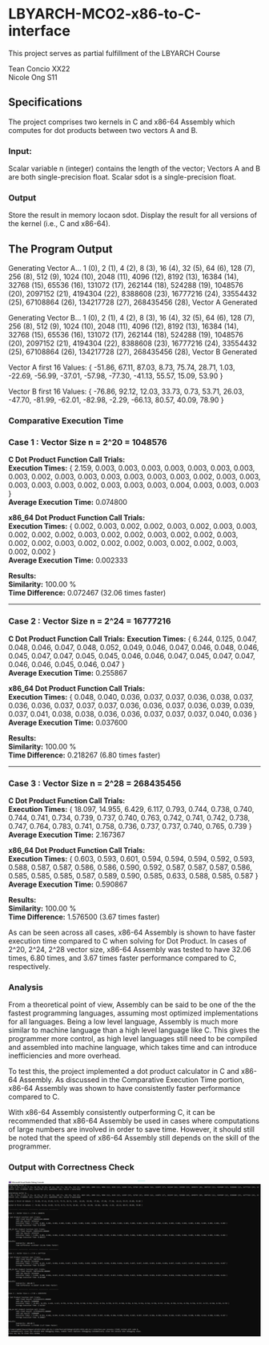 # LBYARCH-MCO2-x86-to-C-interface
This project serves as partial fulfillment of the LBYARCH Course

Tean Concio XX22  
Nicole Ong S11


## Specifications
The project comprises two kernels in C and x86-64 Assembly which computes for dot products between two vectors A and B.

### Input:
Scalar variable n (integer) contains the length of the vector; Vectors A and B are both single-precision float. Scalar sdot is a single-precision float.

### Output
 Store the result in memory locaon sdot. Display the result for all versions of the kernel (i.e., C and x86-64).

## The Program Output
Generating Vector A...
1 (0), 2 (1), 4 (2), 8 (3), 16 (4), 32 (5), 64 (6), 128 (7), 256 (8), 512 (9), 1024 (10), 2048 (11), 4096 (12), 8192 (13), 16384 (14), 32768 (15), 65536 (16), 131072 (17), 262144 (18), 524288 (19), 1048576 (20), 2097152 (21), 4194304 (22), 8388608 (23), 16777216 (24), 33554432 (25), 67108864 (26), 134217728 (27), 268435456 (28), Vector A Generated

Generating Vector B...
1 (0), 2 (1), 4 (2), 8 (3), 16 (4), 32 (5), 64 (6), 128 (7), 256 (8), 512 (9), 1024 (10), 2048 (11), 4096 (12), 8192 (13), 16384 (14), 32768 (15), 65536 (16), 131072 (17), 262144 (18), 524288 (19), 1048576 (20), 2097152 (21), 4194304 (22), 8388608 (23), 16777216 (24), 33554432 (25), 67108864 (26), 134217728 (27), 268435456 (28), Vector B Generated

Vector A first 16 Values: { -51.86, 67.11, 87.03, 8.73, 75.74, 28.71, 1.03, -22.69, -56.99, -37.01, -57.98, -77.30, -41.13, 55.57, 15.09, 53.90 }

Vector B first 16 Values: { -76.86, 92.12, 12.03, 33.73, 0.73, 53.71, 26.03, -47.70, -81.99, -62.01, -82.98, -2.29, -66.13, 80.57, 40.09, 78.90 }

### Comparative Execution Time
### Case 1 : Vector Size n = 2^20 = 1048576

**C Dot Product Function Call Trials:**  
        **Execution Times:**
        { 2.159, 0.003, 0.003, 0.003, 0.003, 0.003, 0.003, 0.003, 0.003, 0.002, 0.003, 0.003, 0.003, 0.003, 0.003, 0.003, 0.002, 0.003, 0.003, 0.003, 0.003, 0.003, 0.002, 0.003, 0.003, 0.003, 0.004, 0.003, 0.003, 0.003 }  
        **Average Execution Time:** 0.074800

**x86_64 Dot Product Function Call Trials:**  
        **Execution Times:** 
        { 0.002, 0.003, 0.002, 0.002, 0.003, 0.002, 0.003, 0.003, 0.002, 0.002, 0.002, 0.003, 0.002, 0.002, 0.003, 0.002, 0.002, 0.003, 0.002, 0.002, 0.003, 0.002, 0.002, 0.002, 0.003, 0.002, 0.002, 0.003, 0.002, 0.002 }  
        **Average Execution Time:** 0.002333

**Results:**  
        **Similarity:** 100.00 %  
        **Time Difference:** 0.072467 (32.06 times faster)

---------- ---------- ---------- ---------- ----------

### Case 2 : Vector Size n = 2^24 = 16777216

**C Dot Product Function Call Trials:**
        **Execution Times:** { 6.244, 0.125, 0.047, 0.048, 0.046, 0.047, 0.048, 0.052, 0.049, 0.046, 0.047, 0.046, 0.048, 0.046, 0.045, 0.047, 0.047, 0.045, 0.045, 0.046, 0.046, 0.047, 0.045, 0.047, 0.047, 0.046, 0.046, 0.045, 0.046, 0.047 }  
        **Average Execution Time:** 0.255867

**x86_64 Dot Product Function Call Trials:**  
        **Execution Times:** { 0.048, 0.040, 0.036, 0.037, 0.037, 0.036, 0.038, 0.037, 0.036, 0.036, 0.037, 0.037, 0.037, 0.036, 0.036, 0.037, 0.036, 0.039, 0.039, 0.037, 0.041, 0.038, 0.038, 0.036, 0.036, 0.037, 0.037, 0.037, 0.040, 0.036 }  
        **Average Execution Time:** 0.037600

**Results:**  
        **Similarity:** 100.00 %  
        **Time Difference:** 0.218267 (6.80 times faster)

---------- ---------- ---------- ---------- ----------

### Case 3 : Vector Size n = 2^28 = 268435456

**C Dot Product Function Call Trials:**  
        **Execution Times:** { 18.097, 14.955, 6.429, 6.117, 0.793, 0.744, 0.738, 0.740, 0.744, 0.741, 0.734, 0.739, 0.737, 0.740, 0.763, 0.742, 0.741, 0.742, 0.738, 0.747, 0.764, 0.783, 0.741, 0.758, 0.736, 0.737, 0.737, 0.740, 0.765, 0.739 }  
        **Average Execution Time:** 2.167367

**x86_64 Dot Product Function Call Trials:**  
        **Execution Times:** { 0.603, 0.593, 0.601, 0.594, 0.594, 0.594, 0.592, 0.593, 0.588, 0.587, 0.587, 0.586, 0.586, 0.590, 0.592, 0.587, 0.587, 0.587, 0.586, 0.585, 0.585, 0.585, 0.587, 0.589, 0.590, 0.585, 0.633, 0.588, 0.585, 0.587 }  
        **Average Execution Time:** 0.590867

**Results:**  
        **Similarity:** 100.00 %  
        **Time Difference:** 1.576500 (3.67 times faster)

As can be seen across all cases, x86-64 Assembly is shown to have faster execution time compared to C when solving for Dot Product. In cases of 2^20, 2^24, 2^28 vector size, x86-64 Assembly was tested to have 32.06 times, 6.80 times, and 3.67 times faster performance compared to C, respectively.

 ### Analysis
From a theoretical point of view, Assembly can be said to be one of the the fastest programming languages, assuming most optimized implementations for all languages. Being a low level language, Assembly is much more similar to machine language than a high level language like C. This gives the programmer more control, as high level languages still need to be compiled and assembled into machine language, which takes time and can introduce inefficiencies and more overhead.

To test this, the project implemented a dot product calculator in C and x86-64 Assembly. As discussed in the Comparative Execution Time portion, x86-64 Assembly was shown to have consistently faster performance compared to C.

With x86-64 Assembly consistently outperforming C, it can be recommended that x86-64 Assembly be used in cases where computations of large numbers are involved in order to save time. However, it should still be noted that the speed of x86-64 Assembly still depends on the skill of the programmer.

### Output with Correctness Check

![alt text](LBYARCH-MCO2-x86-to-C-interface-OUTPUT.png)

